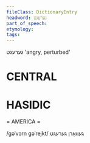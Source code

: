 ```yaml
---
fileClass: DictionaryEntry
headword: גערעגט
part_of_speech: 
etymology: 
tags: 
---
```

גערעגט
'angry, perturbed'

CENTRAL
========

HASIDIC
=======
= AMERICA = 

/gəˈvɔrn gəˈrejkt/ געוואָרן גערעגט
